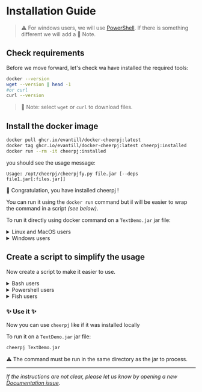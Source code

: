 # Installation Guide

> :warning: For windows users, we will use [PowerShell](https://learn.microsoft.com/en-us/powershell/scripting/overview?view=powershell-7.3). If there is something different we will add a :thinking: Note.

## Check requirements

Before we move forward, let's check wa have installed the required tools:

```bash
docker --version
wget --version | head -1
#or curl
curl --version
```

> :thinking: Note: select `wget` or `curl` to download files.

## Install the docker image

```bash
docker pull ghcr.io/evantill/docker-cheerpj:latest
docker tag ghcr.io/evantill/docker-cheerpj:latest cheerpj:installed
docker run --rm -it cheerpj:installed
```

you should see the usage message:

```test
Usage: /opt/cheerpj/cheerpjfy.py file.jar [--deps file1.jar[:files.jar]]
```

:tada: Congratulation, you have installed cheerpj !

You can run it using the `docker run` command but il will be easier to wrap the command in a script _(see below)_.

To run it directly using docker command on a `TextDemo.jar` jar file:

<details>
<summary>Linux and MacOS users</summary>

```bash
docker run -i --rm -v $(pwd):/app cheerpj:installed TextDemo.jar
```

</details>

<details>
<summary>Windows users</summary>

```powershell
docker run -i --rm -v ${PWD}:/app cheerpj:installed TextDemo.jar
```

</details>

## Create a script to simplify the usage

Now create a script to make it easier to use.

<details>
<summary>Bash users</summary>

> :warning: Note: Installation in your system path is out of scope in this document.

Create the script and an alias.

```bash
cat <<-"EOF" > cheerpj.sh
#!/usr/bin/env bash

docker run --interactive --rm \
	-v $(pwd):/app \
	cheerpj:installed \
	"$@"
EOF

chmod +x cheerpj.sh

alias cheerpj="./cheerpj.sh"
```

</details>

<details>
<summary>Powershell users</summary>

> :warning: Note: Installation in your system path is out of scope in this document.

Create the script
	
```powershell
echo '
	docker run --interactive --rm -v ${PWD}:/app cheerpj:installed $args
' > cheerpj.ps1
```

</details>

<details>
<summary>Fish users</summary>

```fish
echo '
function cheerpj --description "run cheerpj"
	docker run --interactive --rm \
		-v $(pwd):/app \
		cheerpj:installed \
		"$argv"
end
' | string trim > ~/.config/fish/functions/cheerpj.fish
```

</details>

### :sparkles: Use it :sparkles:

Now you can use `cheerpj` like if it was installed locally

To run it on a `TextDemo.jar` jar file:

```bash
cheerpj TextDemo.jar
```

:warning: The command must be run in the same directory as the jar to process.

___

_If the instructions are not clear, please let us know by opening a new
[Documentation issue](https://github.com/evantill/docker-cheerpj/issues/new?template=documentation_request.md)._
